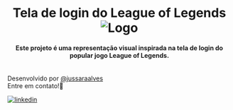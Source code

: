 # <h1 align="center"> Tela de login do League of Legends ![Logo](https://media.tenor.com/BvobnuvH7TwAAAAj/league-of-legends-riot-games.gif)

<h4 align="center">Este projeto é uma representação visual inspirada na tela de login do popular jogo League of Legends. </h4>


<br>Desenvolvido por  [@jussaraalves](https://www.github.com/jussaraalves) </a> 
<br>Entre em contato!👋</br>

[![linkedin](https://img.shields.io/badge/linkedin-0A66C2?style=for-the-badge&logo=linkedin&logoColor=white)](https://www.linkedin.com/in/jussaraalvesdev/)
